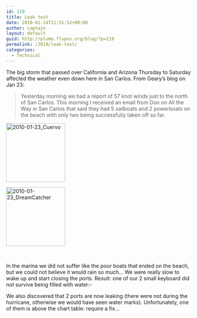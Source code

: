```yaml
---
id: 119
title: Leak test
date: 2010-01-24T21:51:52+00:00
author: captain
layout: default
guid: http://plume.flupes.org/blog/?p=119
permalink: /2010/leak-test/
categories:
  - Technical
---
```

The big storm that passed over California and Arizona Thursday to Saturday affected the weather even down here in San Carlos. From Geary&#8217;s blog on Jan 23:

> Yesterday morning we had a report of 57 knot winds just to the north of San Carlos. This morning I received an email from Don on All the Way in San Carlos that said they had 5 sailboats and 2 powerboats on the beach with only two being successfully taken off so far.

<div id='gallery-2' class='gallery galleryid-119 gallery-columns-3 gallery-size-thumbnail'>
  <dl class='gallery-item'>
    <dt class='gallery-icon landscape'>
      <a href='http://plume.flupes.org/blog/2010/leak-test/2010-01-23_cuervo/'><img width="160" height="160" src="http://plume.flupes.org/wordpress/../blog/uploads/2010/01/2010-01-23_Cuervo-160x160.jpg" class="attachment-thumbnail size-thumbnail" alt="2010-01-23_Cuervo" /></a>
    </dt>
  </dl>
  
  <dl class='gallery-item'>
    <dt class='gallery-icon landscape'>
      <a href='http://plume.flupes.org/blog/2010/leak-test/2010-01-23_dreamcatcher/'><img width="160" height="160" src="http://plume.flupes.org/wordpress/../blog/uploads/2010/01/2010-01-23_DreamCatcher-160x160.jpg" class="attachment-thumbnail size-thumbnail" alt="2010-01-23_DreamCatcher" /></a>
    </dt>
  </dl>
  
  <br style='clear: both' />
</div>

In the marina we did not suffer like the poor boats that ended on the beach, but we could not believe it would rain so much&#8230; We were really slow to wake up and start closing the ports. Result: one of our 2 small keyboard did not survive being filled with water<img src="http://plume.flupes.org/wordpress/wp-includes/images/smilies/frownie.png" alt=":-(" class="wp-smiley" style="height: 1em; max-height: 1em;" /> 

We also discovered that 2 ports are now leaking (there were not during the hurricane, otherwise we would have seen water marks). Unfortunately, one of them is above the chart table: require a fix&#8230;